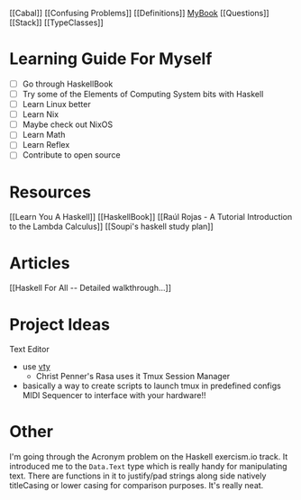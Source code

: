 [[Cabal]]
[[Confusing Problems]]
[[Definitions]]
[MyBook](MyBook)
[[Questions]]
[[Stack]]
[[TypeClasses]]

# Learning Guide For Myself
- [ ] Go through HaskellBook
- [ ] Try some of the Elements of Computing System bits with Haskell
- [ ] Learn Linux better
- [ ] Learn Nix
- [ ] Maybe check out NixOS
- [ ] Learn Math
- [ ] Learn Reflex
- [ ] Contribute to open source

# Resources
[[Learn You A Haskell]]
[[HaskellBook]]
[[Raúl Rojas - A Tutorial Introduction to the Lambda Calculus]]
[[Soupi's haskell study plan]]

# Articles
[[Haskell For All -- Detailed walkthrough...]]

# Project Ideas
Text Editor
- use [vty](http://hackage.haskell.org/package/vty)
  - Christ Penner's Rasa uses it
Tmux Session Manager
- basically a way to create scripts to launch tmux in predefined configs
MIDI Sequencer to interface with your hardware!!


# Other
I'm going through the Acronym problem on the Haskell exercism.io track.
It introduced me to the `Data.Text` type which is really handy for manipulating text.
There are functions in it to justify/pad strings along side natively titleCasing or lower casing for comparison purposes.
It's really neat.
